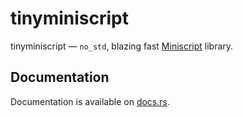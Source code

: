 # tinyminiscript

tinyminiscript — `no_std`, blazing fast [Miniscript](https://bitcoin.sipa.be/miniscript/) library.

## Documentation

Documentation is available on [docs.rs](https://docs.rs/tinyminiscript/).